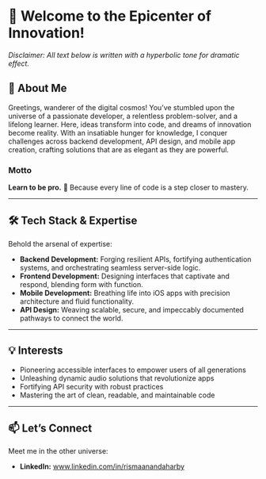 # 🌌 Welcome to the Epicenter of Innovation!
*Disclaimer: All text below is written with a hyperbolic tone for dramatic effect.*

## 🌟 About Me

Greetings, wanderer of the digital cosmos! You’ve stumbled upon the universe of a passionate developer, a relentless problem-solver, and a lifelong learner. Here, ideas transform into code, and dreams of innovation become reality. With an insatiable hunger for knowledge, I conquer challenges across backend development, API design, and mobile app creation, crafting solutions that are as elegant as they are powerful.

### Motto
**Learn to be pro.** 🚀 Because every line of code is a step closer to mastery.

---

## 🛠️ Tech Stack & Expertise

Behold the arsenal of expertise:
- **Backend Development:** Forging resilient APIs, fortifying authentication systems, and orchestrating seamless server-side logic.
- **Frontend Development:** Designing interfaces that captivate and respond, blending form with function.
- **Mobile Development:** Breathing life into iOS apps with precision architecture and fluid functionality.
- **API Design:** Weaving scalable, secure, and impeccably documented pathways to connect the world.

---

## 💡 Interests

- Pioneering accessible interfaces to empower users of all generations
- Unleashing dynamic audio solutions that revolutionize apps
- Fortifying API security with robust practices
- Mastering the art of clean, readable, and maintainable code

---

## 📫 Let’s Connect
Meet me in the other universe:
- **LinkedIn:** www.linkedin.com/in/rismaanandaharby

